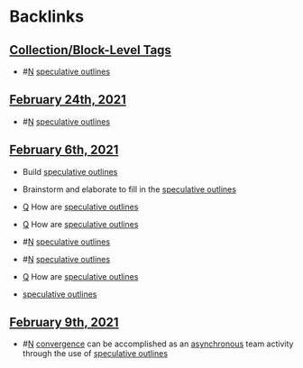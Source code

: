 
# Backlinks
## [Collection/Block-Level Tags](<Collection/Block-Level Tags.md>)
- #[N](<N.md>) [speculative outlines](<speculative outlines.md>)

## [February 24th, 2021](<February 24th, 2021.md>)
- #[N](<N.md>) [speculative outlines](<speculative outlines.md>)

## [February 6th, 2021](<February 6th, 2021.md>)
- Build [speculative outlines](<speculative outlines.md>)

- Brainstorm and elaborate to fill in the [speculative outlines](<speculative outlines.md>)

- [Q](<Q.md>) How are [speculative outlines](<speculative outlines.md>)

- [Q](<Q.md>) How are [speculative outlines](<speculative outlines.md>)

- #[N](<N.md>) [speculative outlines](<speculative outlines.md>)

- #[N](<N.md>) [speculative outlines](<speculative outlines.md>)

- [Q](<Q.md>) How are [speculative outlines](<speculative outlines.md>)

- [speculative outlines](<speculative outlines.md>)

## [February 9th, 2021](<February 9th, 2021.md>)
- #[N](<N.md>) [convergence](<convergence.md>) can be accomplished as an [asynchronous](<asynchronous.md>) team activity through the use of [speculative outlines](<speculative outlines.md>)

